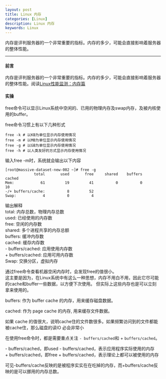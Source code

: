 ```yaml
---
layout: post
title: Linux 内存
categories: [Linux]
description: Linux 内存
keywords: Linux
---
```


内存是评判服务器的一个非常重要的指标。内存的多少，可能会直接影响着服务器的整体性能。

---

#### 前言

内存是评判服务器的一个非常重要的指标。内存的多少，可能会直接影响着服务器的整体性能。阅读[Linux性能监测：内存篇](https://www.jellythink.com/archives/462)

#### 实操

free命令可以显示Linux系统中空闲的、已用的物理内存及swap内存，及被内核使用的buffer。

free命令习惯上有以下几种形式

``` 
free -k # 以KB为单位显示内存使用情况
free -m # 以MB为单位显示内存使用情况
free -g # 以GB为单位显示内存使用情况
free -h # 以人类友好的方式显示内存使用情况
```

输入free -m时，系统就会输出以下内容

``` 
[root@massive-dataset-new-002 ~]# free -g
             total       used       free     shared    buffers     cached
Mem:            61         19         41          0          0         10
-/+ buffers/cache:          8         52
Swap:            4          0          4
```

输出解释  
total: 内存总数，物理内存总数  
used: 已经使用的内存数  
free: 空闲的内存数  
shared: 多个进程共享的内存总额  
buffers: 缓冲内存数  
cached: 缓存内存数  
\- buffers/cached: 应用使用内存数  
\+ buffers/cached: 应用可用内存数  
Swap: 交换分区，虚拟内存  

通过free命令查看机器空闲内存时，会发现free的值很小。  
这主要是因为，在Linux系统中有这么一种思想，内存不用白不用，因此它尽可能的cache和buffer一些数据，以方便下次使用。
但实际上这些内存也是可以立刻拿来使用的。

buffers: 作为 buffer cache 的内存，用来缓存磁盘数据。

cached: 作为 page cache 的内存, 用来缓存文件数据。

如果 cache 的值很大，说明cache住的文件数很多。如果频繁访问到的文件都能被cache住，那么磁盘的读IO 必会非常小

在使用free命令时，都是需要重点关注 `- buffers/cached`和 + `buffers/cached`。

\- buffers/cached，即used - buffers/cached，表示应用程序实际使用的内存    
\+ buffers/cached，即free + buffers/cached，表示理论上都可以被使用的内存    

可见-buffers/cache反映的是被程序实实在在吃掉的内存，而+buffers/cache反映的是可以挪用的内存总数。








